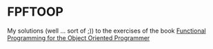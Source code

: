 FPFTOOP
=======

My solutions (well ... sort of ;)) to the exercises of the book [Functional Programming for the Object Oriented Programmer](https://leanpub.com/fp-oo)
